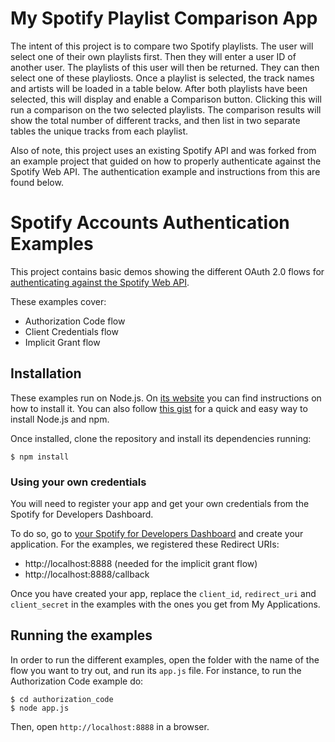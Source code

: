 # My Spotify Playlist Comparison App

The intent of this project is to compare two Spotify playlists.
The user will select one of their own playlists first.
Then they will enter a user ID of another user. The playlists of this user will then be returned.
They can then select one of these playliosts.
Once a playlist is selected, the track names and artists will be loaded in a table below.
After both playlists have been selected, this will display and enable a Comparison button.
Clicking this will run a comparison on the two selected playlists.
The comparison results will show the total number of different tracks, and then list in two separate tables the unique tracks from each playlist.

Also of note, this project uses an existing Spotify API and was forked from an example project that guided on how to properly authenticate against the Spotify Web API.
The authentication example and instructions from this are found below.

# Spotify Accounts Authentication Examples

This project contains basic demos showing the different OAuth 2.0 flows for [authenticating against the Spotify Web API](https://developer.spotify.com/web-api/authorization-guide/).

These examples cover:

* Authorization Code flow
* Client Credentials flow
* Implicit Grant flow

## Installation

These examples run on Node.js. On [its website](http://www.nodejs.org/download/) you can find instructions on how to install it. You can also follow [this gist](https://gist.github.com/isaacs/579814) for a quick and easy way to install Node.js and npm.

Once installed, clone the repository and install its dependencies running:

    $ npm install

### Using your own credentials
You will need to register your app and get your own credentials from the Spotify for Developers Dashboard.

To do so, go to [your Spotify for Developers Dashboard](https://beta.developer.spotify.com/dashboard) and create your application. For the examples, we registered these Redirect URIs:

* http://localhost:8888 (needed for the implicit grant flow)
* http://localhost:8888/callback

Once you have created your app, replace the `client_id`, `redirect_uri` and `client_secret` in the examples with the ones you get from My Applications.

## Running the examples
In order to run the different examples, open the folder with the name of the flow you want to try out, and run its `app.js` file. For instance, to run the Authorization Code example do:

    $ cd authorization_code
    $ node app.js

Then, open `http://localhost:8888` in a browser.
